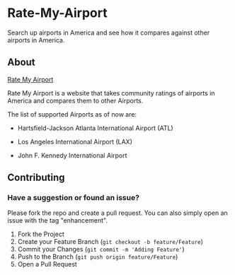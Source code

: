# Rate-My-Airport

Search up airports in America and see how it compares against other airports in America.

## About

[Rate My Airport](https://github.com/Darren-Tham/Rate-My-Airport)

Rate My Airport is a website that takes community ratings of airports in America and compares them to other Airports.

The list of supported Airports as of now are:

- Hartsfield-Jackson Atlanta International Airport (ATL)

- Los Angeles International Airport (LAX)

- John F. Kennedy International Airport

## Contributing

### Have a suggestion or found an issue?

Please fork the repo and create a pull request. You can also simply open an issue with the tag "enhancement".

1. Fork the Project
2. Create your Feature Branch (`git checkout -b feature/Feature`)
3. Commit your Changes (`git commit -m 'Adding Feature'`)
4. Push to the Branch (`git push origin feature/Feature`)
5. Open a Pull Request

